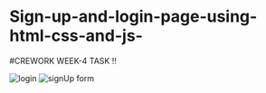 # Sign-up-and-login-page-using-html-css-and-js-

#CREWORK WEEK-4 TASK !!

![login](https://user-images.githubusercontent.com/64263080/184535293-8d05e6fe-1901-4f95-9982-51ccc20ba1b3.JPG)
![signUp form](https://user-images.githubusercontent.com/64263080/184535296-2af584a1-8f02-4261-ae36-d567563478f5.JPG)


 

